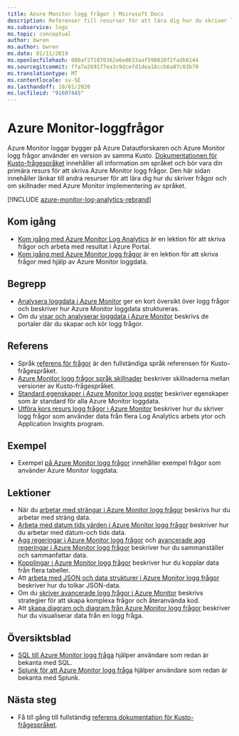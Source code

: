 ```yaml
---
title: Azure Monitor logg frågor | Microsoft Docs
description: Referenser till resurser för att lära dig hur du skriver logg frågor i Azure Monitor.
ms.subservice: logs
ms.topic: conceptual
author: bwren
ms.author: bwren
ms.date: 01/11/2019
ms.openlocfilehash: 080af271870362e6e0633aaf590820f2fadb6144
ms.sourcegitcommit: ffa7a269177ea3c9dcefd1dea18ccb6a87c03b70
ms.translationtype: MT
ms.contentlocale: sv-SE
ms.lasthandoff: 10/01/2020
ms.locfileid: "91607445"
---
```

# <a name="azure-monitor-log-queries"></a>Azure Monitor-loggfrågor

Azure Monitor loggar bygger på Azure Datautforskaren och Azure Monitor logg frågor använder en version av samma Kusto. [Dokumentationen för Kusto-frågespråket](/azure/kusto/query) innehåller all information om språket och bör vara din primära resurs för att skriva Azure Monitor logg frågor. Den här sidan innehåller länkar till andra resurser för att lära dig hur du skriver frågor och om skillnader med Azure Monitor implementering av språket.

[!INCLUDE [azure-monitor-log-analytics-rebrand](../../../includes/azure-monitor-log-analytics-rebrand.md)]

## <a name="getting-started"></a>Kom igång

- [Kom igång med Azure Monitor Log Analytics](get-started-portal.md) är en lektion för att skriva frågor och arbeta med resultat i Azure Portal.
- [Kom igång med Azure Monitor logg frågor](get-started-queries.md) är en lektion för att skriva frågor med hjälp av Azure Monitor loggdata.

## <a name="concepts"></a>Begrepp

- [Analysera loggdata i Azure Monitor](./log-query-overview.md) ger en kort översikt över logg frågor och beskriver hur Azure Monitor loggdata struktureras.
- Om du [visar och analyserar loggdata i Azure Monitor](./log-query-overview.md) beskrivs de portaler där du skapar och kör logg frågor.

## <a name="reference"></a>Referens

- Språk [referens för frågor](/azure/kusto/query) är den fullständiga språk referensen för Kusto-frågespråket.
- [Azure Monitor logg frågor språk skillnader](data-explorer-difference.md) beskriver skillnaderna mellan versioner av Kusto-frågespråket.
- [Standard egenskaper i Azure Monitor logg poster](../platform/log-standard-properties.md) beskriver egenskaper som är standard för alla Azure Monitor loggdata.
- [Utföra kors resurs logg frågor i Azure Monitor](./cross-workspace-query.md) beskriver hur du skriver logg frågor som använder data från flera Log Analytics arbets ytor och Application Insights program.

## <a name="examples"></a>Exempel

- Exempel [på Azure Monitor logg frågor](examples.md) innehåller exempel frågor som använder Azure Monitor loggdata.

## <a name="lessons"></a>Lektioner

- När du [arbetar med strängar i Azure Monitor logg frågor](string-operations.md) beskrivs hur du arbetar med sträng data.
- [Arbeta med datum tids värden i Azure Monitor logg frågor](datetime-operations.md) beskriver hur du arbetar med datum-och tids data.
- [Agg regeringar i Azure Monitor logg frågor](aggregations.md) och [avancerade agg regeringar i Azure Monitor logg frågor](advanced-aggregations.md) beskriver hur du sammanställer och sammanfattar data.
- [Kopplingar i Azure Monitor logg frågor](joins.md) beskriver hur du kopplar data från flera tabeller.
- Att [arbeta med JSON och data strukturer i Azure Monitor logg frågor](json-data-structures.md) beskriver hur du tolkar JSON-data.
- Om du [skriver avancerade logg frågor i Azure Monitor](advanced-query-writing.md) beskrivs strategier för att skapa komplexa frågor och återanvända kod.
- Att [skapa diagram och diagram från Azure Monitor logg frågor](charts.md) beskriver hur du visualiserar data från en logg fråga.

## <a name="cheatsheets"></a>Översiktsblad

- [SQL till Azure Monitor logg fråga](sql-cheatsheet.md) hjälper användare som redan är bekanta med SQL.
- [Splunk för att Azure Monitor logg fråga](splunk-cheatsheet.md) hjälper användare som redan är bekanta med Splunk.

## <a name="next-steps"></a>Nästa steg

- Få till gång till fullständig [referens dokumentation för Kusto-frågespråket](/azure/kusto/query/).


